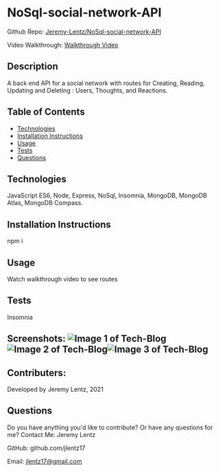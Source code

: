 # NoSql-social-network-API

Github Repo: [Jeremy-Lentz/NoSql-social-network-API](https://github.com/jlentz17/NoSql-social-networking-API)<br>

Video Walkthrough: [Walkthrough Video](https://youtu.be/hajzk2qdR1E)

## Description

A back end API for a social network with routes for Creating, Reading, Updating and Deleting : Users, Thoughts, and Reactions.
## Table of Contents

- [Technologies](#technologies)
- [Installation Instructions](#installation-instructions)
- [Usage](#usage)
- [Tests](#tests)
- [Questions](#questions)

## Technologies

JavaScript ES6, Node, Express, NoSql, Insomnia, MongoDB, MongoDB Atlas, MongoDB Compass.

## Installation Instructions

npm i

## Usage

Watch walkthrough video to see routes

## Tests

Insomnia

## Screenshots: ![Image 1 of Tech-Blog](./MVC-screenshot1.png)![Image 2 of Tech-Blog](./MVC-screenshot2.png)![Image 3 of Tech-Blog](./MVC-screenshot3.png)

## Contributers:

Developed by Jeremy Lentz, 2021

## Questions

Do you have anything you'd like to contribute? Or have any questions for me?
Contact Me: Jeremy Lentz

GitHub: github.com/jlentz17

Email: jlentz17@gmail.com